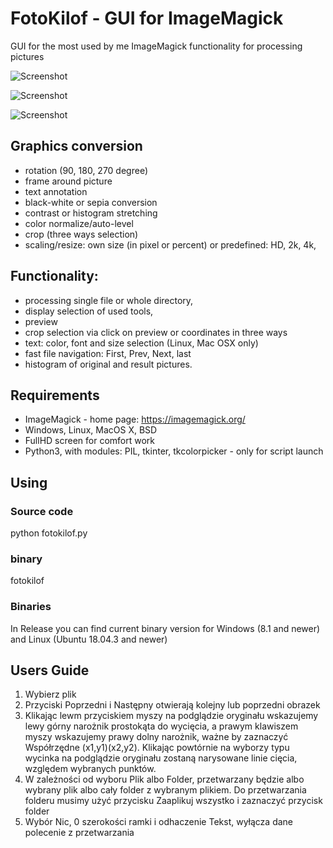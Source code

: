 # FotoKilof - GUI for ImageMagick
GUI for the most used by me ImageMagick functionality for processing pictures

![Screenshot](https://github.com/TeaM-TL/FotoKilof/blob/master/screenshots/fotokilof.png)

![Screenshot](https://github.com/TeaM-TL/FotoKilof/blob/master/screenshots/fotokilof1.png)

![Screenshot](https://github.com/TeaM-TL/FotoKilof/blob/master/screenshots/fotokilof2.png)

## Graphics conversion
 - rotation (90, 180, 270 degree)
 - frame around picture
 - text annotation
 - black-white or sepia conversion
 - contrast or histogram stretching
 - color normalize/auto-level
 - crop (three ways selection)
 - scaling/resize: own size (in pixel or percent) or predefined: HD, 2k, 4k,
## Functionality:
 - processing single file or whole directory,
 - display selection of used tools,
 - preview
 - crop selection via click on preview or coordinates in three ways
 - text: color, font and size selection (Linux, Mac OSX only)
 - fast file navigation: First, Prev, Next, last
 - histogram of original and result pictures.

## Requirements
 - ImageMagick - home page: https://imagemagick.org/
 - Windows, Linux, MacOS X, BSD
 - FullHD screen for comfort work
 - Python3, with modules: PIL, tkinter, tkcolorpicker - only for script launch

## Using
### Source code
python fotokilof.py
### binary
fotokilof

### Binaries
In Release you can find current binary version for Windows (8.1 and newer) and Linux (Ubuntu 18.04.3 and newer)

## Users Guide
1. Wybierz plik
2. Przyciski Poprzedni i Następny otwierają kolejny lub poprzedni obrazek
3. Klikając lewm przyciskiem myszy na podglądzie oryginału wskazujemy
lewy górny narożnik prostokąta do wycięcia, a prawym klawiszem myszy
wskazujemy prawy dolny narożnik, ważne by zaznaczyć Współrzędne (x1,y1)(x2,y2).
Klikając powtórnie na wyborzy typu wycinka na podglądzie oryginału 
zostaną narysowane linie cięcia, względem wybranych punktów.
4. W zależności od wyboru Plik albo Folder, przetwarzany będzie albo 
wybrany plik albo cały folder z wybranym plikiem.
Do przetwarzania folderu musimy użyć przycisku Zaaplikuj wszystko i zaznaczyć przycisk folder
5. Wybór Nic, 0 szerokości ramki i odhaczenie Tekst, wyłącza dane 
polecenie z przetwarzania


